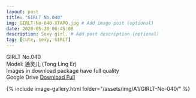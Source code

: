 ```yaml
---
layout: post
title: "GIRLT No.040"
img: GIRLT-No-040-XTAPO.jpg # Add image post (optional)
date: 2020-05-30 06:45:00
description: Sexy girl. # Add post description (optional)
tag: [cute, sexy, GIRLT]
---
```

GIRLT No.040  
Model: 通灵儿 (Tong Ling Er)        
Images in download package have full quality                  
Google Drive [Download Full](http://gestyy.com/e035Zq)

{% include image-gallery.html folder="/assets/img/A1/GIRLT-No-040/" %}
